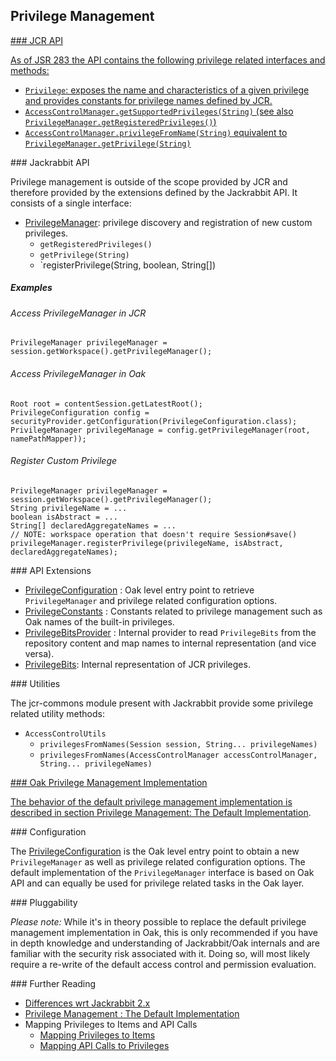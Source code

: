 <!--
   Licensed to the Apache Software Foundation (ASF) under one or more
   contributor license agreements.  See the NOTICE file distributed with
   this work for additional information regarding copyright ownership.
   The ASF licenses this file to You under the Apache License, Version 2.0
   (the "License"); you may not use this file except in compliance with
   the License.  You may obtain a copy of the License at

       http://www.apache.org/licenses/LICENSE-2.0

   Unless required by applicable law or agreed to in writing, software
   distributed under the License is distributed on an "AS IS" BASIS,
   WITHOUT WARRANTIES OR CONDITIONS OF ANY KIND, either express or implied.
   See the License for the specific language governing permissions and
   limitations under the License.
-->

Privilege Management
--------------------------------------------------------------------------------

<a href="jcr_api"/>
### JCR API

As of JSR 283 the API contains the following privilege related interfaces and methods:

- `Privilege`: exposes the name and characteristics of a given privilege and provides constants for privilege names defined by JCR.
- `AccessControlManager.getSupportedPrivileges(String)` (see also `PrivilegeManager.getRegisteredPrivileges()`)
- `AccessControlManager.privilegeFromName(String)` equivalent to `PrivilegeManager.getPrivilege(String)`

<a name="jackrabbit_api"/>
### Jackrabbit API

Privilege management is outside of the scope provided by JCR and therefore provided
by the extensions defined by the Jackrabbit API. It consists of a single interface:

- [PrivilegeManager]: privilege discovery and registration of new custom privileges.
    - `getRegisteredPrivileges()`
    - `getPrivilege(String)`
    - `registerPrivilege(String, boolean, String[])

##### Examples

###### Access PrivilegeManager in JCR

    PrivilegeManager privilegeManager = session.getWorkspace().getPrivilegeManager();

###### Access PrivilegeManager in Oak

    Root root = contentSession.getLatestRoot();
    PrivilegeConfiguration config = securityProvider.getConfiguration(PrivilegeConfiguration.class);
    PrivilegeManager privilegeManage = config.getPrivilegeManager(root, namePathMapper));

###### Register Custom Privilege

    PrivilegeManager privilegeManager = session.getWorkspace().getPrivilegeManager();
    String privilegeName = ...
    boolean isAbstract = ...
    String[] declaredAggregateNames = ...
    // NOTE: workspace operation that doesn't require Session#save()
    privilegeManager.registerPrivilege(privilegeName, isAbstract, declaredAggregateNames);

<a name="api_extensions"/>
### API Extensions

- [PrivilegeConfiguration] : Oak level entry point to retrieve `PrivilegeManager` and privilege related configuration options.
- [PrivilegeConstants] : Constants related to privilege management such as Oak names of the built-in privileges.
- [PrivilegeBitsProvider] : Internal provider to read `PrivilegeBits` from the repository content and map names to internal representation (and vice versa).
- [PrivilegeBits]: Internal representation of JCR privileges.

<a name="utilities"/>
### Utilities

The jcr-commons module present with Jackrabbit provide some privilege related
utility methods:

- `AccessControlUtils`
    - `privilegesFromNames(Session session, String... privilegeNames)`
    - `privilegesFromNames(AccessControlManager accessControlManager, String... privilegeNames)`

<a href="default_implementation"/>
### Oak Privilege Management Implementation

The behavior of the default privilege management implementation is described in section 
[Privilege Management: The Default Implementation](privilege/default.html).

<a name="configuration"/>
### Configuration

The [PrivilegeConfiguration] is the Oak level entry point to obtain a new
`PrivilegeManager` as well as privilege related configuration options. The default
implementation of the `PrivilegeManager` interface is based on Oak API and can
equally be used for privilege related tasks in the Oak layer.

<a name="pluggability"/>
### Pluggability

_Please note:_ While it's in theory possible to replace the default privilege
management implementation in Oak, this is only recommended if you have in depth
knowledge and understanding of Jackrabbit/Oak internals and are familiar with
the security risk associated with it. Doing so, will most likely require a re-write
of the default access control and permission evaluation.

<a name="further_reading"/>
### Further Reading

- [Differences wrt Jackrabbit 2.x](privilege/differences.html)
- [Privilege Management : The Default Implementation](privilege/default.html)
- Mapping Privileges to Items and API Calls
    - [Mapping Privileges to Items](privilege/mappingtoitems.html)
    - [Mapping API Calls to Privileges](privilege/mappingtoprivileges.html)


<!-- references -->
[PrivilegeConfiguration]: /oak/docs/apidocs/org/apache/jackrabbit/oak/spi/security/privilege/PrivilegeConfiguration.html
[PrivilegeConstants]: /oak/docs/apidocs/org/apache/jackrabbit/oak/spi/security/privilege/PrivilegeConstants.html
[PrivilegeBitsProvider]: /oak/docs/apidocs/org/apache/jackrabbit/oak/spi/security/privilege/PrivilegeBitsProvider.html
[PrivilegeBits]: /oak/docs/apidocs/org/apache/jackrabbit/oak/spi/security/privilege/PrivilegeBits.html
[PrivilegeManager]: http://svn.apache.org/repos/asf/jackrabbit/trunk/jackrabbit-api/src/main/java/org/apache/jackrabbit/api/security/authorization/PrivilegeManager.java